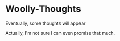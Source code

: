 # Woolly-Thoughts
Eventually, some thoughts will appear

Actually, I'm not sure I can even promise that much. 
